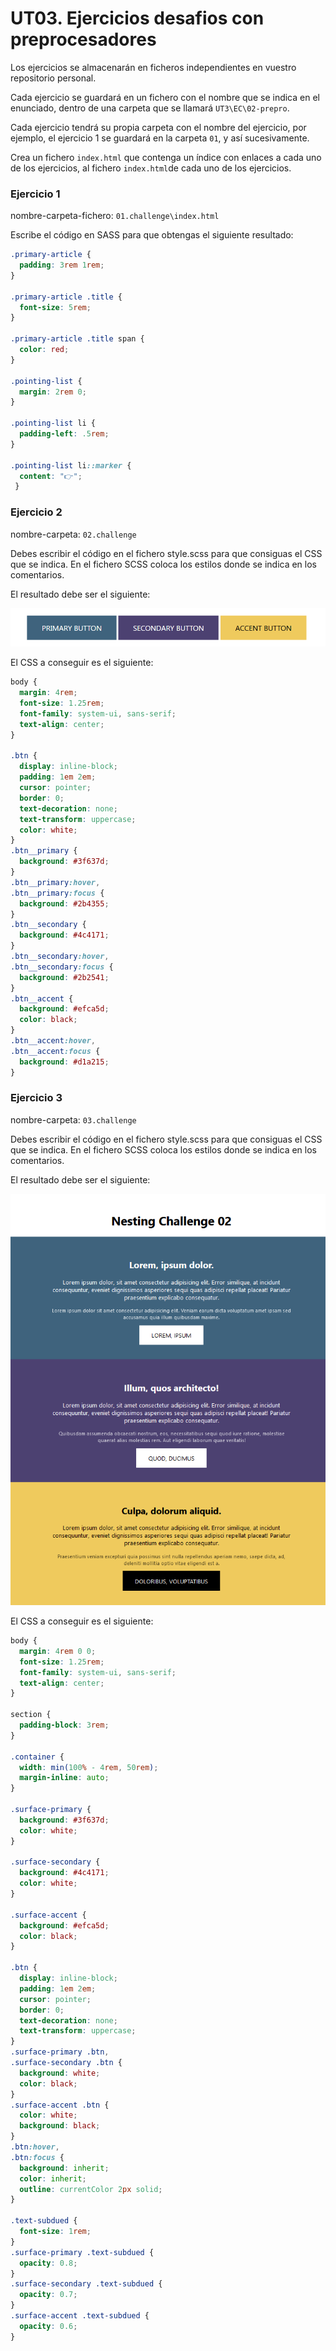# UT03. Ejercicios desafios con preprocesadores

Los ejercicios se almacenarán en ficheros independientes en vuestro repositorio personal.

Cada ejercicio se guardará en un fichero con el nombre que se indica en el enunciado, dentro de una carpeta que se llamará `UT3\EC\02-prepro`.

Cada ejercicio tendrá su propia carpeta con el nombre del ejercicio, por ejemplo, el ejercicio 1 se guardará en la carpeta `01`, y así sucesivamente.

Crea un fichero `index.html` que contenga un índice con enlaces a cada uno de los ejercicios, al fichero `index.html`de cada uno de los ejercicios.



### Ejercicio 1

nombre-carpeta-fichero: `01.challenge\index.html`

Escribe el código en SASS para que obtengas el siguiente resultado:

```css
.primary-article {
  padding: 3rem 1rem;
}

.primary-article .title {
  font-size: 5rem;
}

.primary-article .title span {
  color: red;
}

.pointing-list {
  margin: 2rem 0;
}

.pointing-list li {
  padding-left: .5rem;
}

.pointing-list li::marker {
  content: "👉";
 }
```


### Ejercicio 2

nombre-carpeta: `02.challenge`

Debes escribir el código en el fichero style.scss para que consiguas el CSS que se indica. En el fichero SCSS coloca los estilos donde se indica en los comentarios.

El resultado debe ser el siguiente: 

![Resultado](./_res/02.1.png)

El CSS a conseguir es el siguiente:

```css
body {
  margin: 4rem;
  font-size: 1.25rem;
  font-family: system-ui, sans-serif;
  text-align: center;
}

.btn {
  display: inline-block;
  padding: 1em 2em;
  cursor: pointer;
  border: 0;
  text-decoration: none;
  text-transform: uppercase;
  color: white;
}
.btn__primary {
  background: #3f637d;
}
.btn__primary:hover,
.btn__primary:focus {
  background: #2b4355;
}
.btn__secondary {
  background: #4c4171;
}
.btn__secondary:hover,
.btn__secondary:focus {
  background: #2b2541;
}
.btn__accent {
  background: #efca5d;
  color: black;
}
.btn__accent:hover,
.btn__accent:focus {
  background: #d1a215;
}
```

### Ejercicio 3

nombre-carpeta: `03.challenge`

Debes escribir el código en el fichero style.scss para que consiguas el CSS que se indica. En el fichero SCSS coloca los estilos donde se indica en los comentarios.

El resultado debe ser el siguiente: 

![Resultado](./_res/03.1.png)

El CSS a conseguir es el siguiente:

```css
body {
  margin: 4rem 0 0;
  font-size: 1.25rem;
  font-family: system-ui, sans-serif;
  text-align: center;
}

section {
  padding-block: 3rem;
}

.container {
  width: min(100% - 4rem, 50rem);
  margin-inline: auto;
}

.surface-primary {
  background: #3f637d;
  color: white;
}

.surface-secondary {
  background: #4c4171;
  color: white;
}

.surface-accent {
  background: #efca5d;
  color: black;
}

.btn {
  display: inline-block;
  padding: 1em 2em;
  cursor: pointer;
  border: 0;
  text-decoration: none;
  text-transform: uppercase;
}
.surface-primary .btn,
.surface-secondary .btn {
  background: white;
  color: black;
}
.surface-accent .btn {
  color: white;
  background: black;
}
.btn:hover,
.btn:focus {
  background: inherit;
  color: inherit;
  outline: currentColor 2px solid;
}

.text-subdued {
  font-size: 1rem;
}
.surface-primary .text-subdued {
  opacity: 0.8;
}
.surface-secondary .text-subdued {
  opacity: 0.7;
}
.surface-accent .text-subdued {
  opacity: 0.6;
}
```



